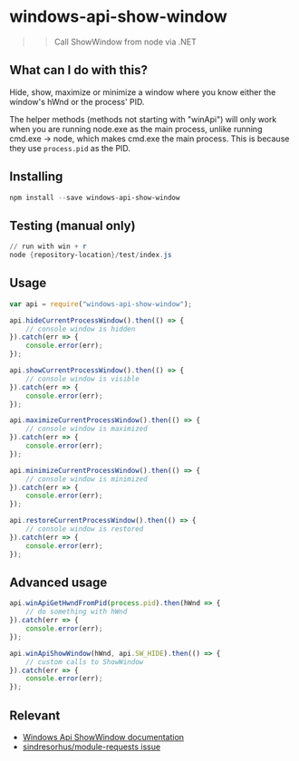 # windows-api-show-window
>> Call ShowWindow from node via .NET

## What can I do with this?
Hide, show, maximize or minimize a window where you know either the window's hWnd or the process' PID.

The helper methods (methods not starting with "winApi") will only work when you are running node.exe as the main process, unlike running cmd.exe -> node, which makes cmd.exe the main process. This is because they use `process.pid` as the PID.

## Installing
```powershell
npm install --save windows-api-show-window
```

## Testing (manual only)
```powershell
// run with win + r
node {repository-location}/test/index.js
```

## Usage
```js
var api = require("windows-api-show-window");

api.hideCurrentProcessWindow().then(() => {
    // console window is hidden
}).catch(err => {
    console.error(err);
});

api.showCurrentProcessWindow().then(() => {
    // console window is visible
}).catch(err => {
    console.error(err);
});

api.maximizeCurrentProcessWindow().then(() => {
    // console window is maximized
}).catch(err => {
    console.error(err);
});

api.minimizeCurrentProcessWindow().then(() => {
    // console window is minimized
}).catch(err => {
    console.error(err);
});

api.restoreCurrentProcessWindow().then(() => {
    // console window is restored
}).catch(err => {
    console.error(err);
});
```

## Advanced usage
```js
api.winApiGetHwndFromPid(process.pid).then(hWnd => {
    // do something with hWnd
}).catch(err => {
    console.error(err);
});

api.winApiShowWindow(hWnd, api.SW_HIDE).then(() => {
    // custom calls to ShowWindow
}).catch(err => {
    console.error(err);
});
```

## Relevant
* [Windows Api ShowWindow documentation](https://msdn.microsoft.com/en-us/library/windows/desktop/ms633548.aspx)
* [sindresorhus/module-requests issue](https://github.com/sindresorhus/module-requests/issues/81)
